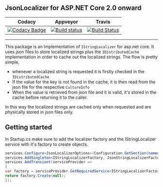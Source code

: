 ## JsonLocalizer for ASP.NET Core 2.0 onward
 
 |Codacy|Appveyor|Travis|
 |  --- |  ---   | ---  |
 |[![Codacy Badge](https://api.codacy.com/project/badge/Grade/946b0f3482f643cda85f2ab60e8f4fd6)](https://www.codacy.com/app/balan.valeriu/Anvyl.JsonLocalizer?utm_source=github.com&utm_medium=referral&utm_content=aodpi/Anvyl.JsonLocalizer&utm_campaign=badger) | [![Build status](https://ci.appveyor.com/api/projects/status/jgbp47cautxbkoaq?svg=true)](https://ci.appveyor.com/project/aodpi/anvyl-jsonlocalizer) | [![Build Status](https://travis-ci.org/aodpi/Anvyl.JsonLocalizer.svg?branch=master)](https://travis-ci.org/aodpi/Anvyl.JsonLocalizer) |
---

This package is an Implementation of `IStringLocalizer` for asp.net core. It uses json files to store localized strings plus the `IDistributedCache` implementation in order to cache out the localized strings. The flow is pretty simple,

* whenever a localized string is requested it is firstly checked in the `IDistributedCache`
* If the value for the key is not found in the cache, it is then read from the json file for the respective `CultureInfo`
* When the value is retrieved from json file and it is valid, it's stored in the cache before returning it to the caller.

In this way the localized strings are cached only when requested and are physically stored in json files only.

## Getting started

In Startup.cs make sure to add the localizer factory and the IStringLocalizer service with it's factory to create objects.

```csharp
services.Configure<JsonLocalizerOptions>(Configuration.GetSection(nameof(JsonLocalizerOptions)));
services.AddSingleton<IStringLocalizerFactory, JsonStringLocalizerFactory>();
services.AddTransient(serviceProvider =>
{
var factory = serviceProvider.GetRequiredService<IStringLocalizerFactory>();
return factory.Create(null);
});
```
